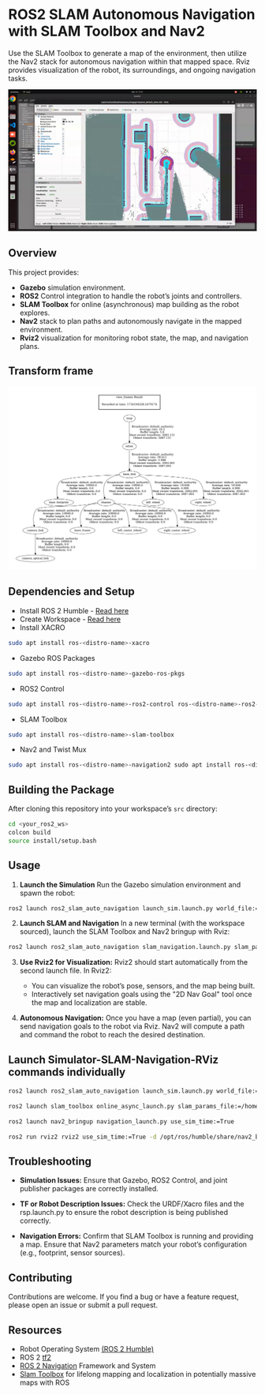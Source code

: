 # ROS2 SLAM Autonomous Navigation with SLAM Toolbox and Nav2

Use the SLAM Toolbox to generate a map of the environment, then utilize the Nav2 stack for autonomous navigation within that mapped space. Rviz provides visualization of the robot, its surroundings, and ongoing navigation tasks.

[![IMAGE ALT TEXT HERE](images/image_thumbnail.png)](https://youtu.be/-g2nmHqZfgc?si=NTKtegcQCZkt2e99)


## Overview

This project provides:
- **Gazebo** simulation environment.
- **ROS2** Control integration to handle the robot’s joints and controllers.
- **SLAM Toolbox** for online (asynchronous) map building as the robot explores.
- **Nav2** stack to plan paths and autonomously navigate in the mapped environment.
- **Rviz2** visualization for monitoring robot state, the map, and navigation plans.

## Transform frame
![tf2_frames](images/tf2_frames.png)


## Dependencies and Setup

-  Install ROS 2 Humble - [Read here](https://docs.ros.org/en/humble/Installation.html)
-  Create Workspace - [Read here](https://docs.ros.org/en/humble/Tutorials/Beginner-Client-Libraries/Creating-A-Workspace/Creating-A-Workspace.html)
-  Install XACRO 
```sh
sudo apt install ros-<distro-name>-xacro 
```
- Gazebo ROS Packages
```sh
sudo apt install ros-<distro-name>-gazebo-ros-pkgs
```
- ROS2 Control
```sh
sudo apt install ros-<distro-name>-ros2-control ros-<distro-name>-ros2-controllers ros-<distro-name>-gazebo-ros2-control
```
- SLAM Toolbox
```sh
sudo apt install ros-<distro-name>-slam-toolbox
```
- Nav2 and Twist Mux 
```sh
sudo apt install ros-<distro-name>-navigation2 sudo apt install ros-<distro-name>-nav2-bringup sudo apt install ros-<distro-name>-twist-mux
```

## Building the Package
After cloning this repository into your workspace’s ```src``` directory:
```sh
cd <your_ros2_ws>
colcon build
source install/setup.bash
```

## Usage

1. **Launch the Simulation**
Run the Gazebo simulation environment and spawn the robot:

```sh
ros2 launch ros2_slam_auto_navigation launch_sim.launch.py world_file:=/home/taher/ros2_ws/src/ros2-slam-auto-navigation/worlds/simple.world
```

2. **Launch SLAM and Navigation**
In a new terminal (with the workspace sourced), launch the SLAM Toolbox and Nav2 bringup with Rviz:
```sh
ros2 launch ros2_slam_auto_navigation slam_navigation.launch.py slam_params_file:=/home/taher/ros2_ws/src/ros2-slam-auto-navigation/config/mapper_params_online_async.yaml use_sim_time:=true
```

3. **Use Rviz2 for Visualization:** Rviz2 should start automatically from the second launch file. In Rviz2:
   - You can visualize the robot’s pose, sensors, and the map being built.
   - Interactively set navigation goals using the "2D Nav Goal" tool once the map and localization are stable.

4. **Autonomous Navigation:** Once you have a map (even partial), you can send navigation goals to the robot via Rviz. Nav2 will compute a path and command the robot to reach the desired destination.

## Launch Simulator-SLAM-Navigation-RViz commands individually

```sh
ros2 launch ros2_slam_auto_navigation launch_sim.launch.py world_file:=/home/taher/ros2_ws/src/ros2-slam-auto-navigation/worlds/simple.world
```

```sh
ros2 launch slam_toolbox online_async_launch.py slam_params_file:=/home/taher/ros2_ws/src/echo-bot-main/echo_bot_pkg/config/mapper_params_online_async.yaml use_sim_time:=true
```
```sh
ros2 launch nav2_bringup navigation_launch.py use_sim_time:=True
```
```sh
ros2 run rviz2 rviz2 use_sim_time:=True -d /opt/ros/humble/share/nav2_bringup/rviz/nav2_default_view.rviz
```

## Troubleshooting
- **Simulation Issues:**
  Ensure that Gazebo, ROS2 Control, and joint publisher packages are correctly installed.

- **TF or Robot Description Issues:**
Check the URDF/Xacro files and the rsp.launch.py to ensure the robot description is being published correctly.

- **Navigation Errors:**
Confirm that SLAM Toolbox is running and providing a map. Ensure that Nav2 parameters match your robot’s configuration (e.g., footprint, sensor sources).

## Contributing
Contributions are welcome. If you find a bug or have a feature request, please open an issue or submit a pull request.

## Resources

- Robot Operating System [(ROS 2 Humble)](https://docs.ros.org/en/humble/index.html)
- ROS 2 [tf2](https://docs.ros.org/en/humble/Tutorials/Intermediate/Tf2/Introduction-To-Tf2.html)
- [ROS 2 Navigation](https://github.com/ros-navigation/navigation2/) Framework and System
- [Slam Toolbox](https://github.com/SteveMacenski/slam_toolbox) for lifelong mapping and localization in potentially massive maps with ROS
